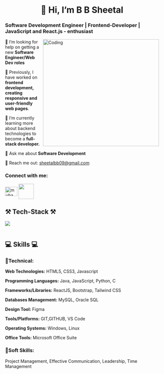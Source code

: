 <h1 align="center"> 👋 Hi, I’m B B Sheetal  </h1>
<h3 align="left">Software Development Engineer | Frontend-Developer | JavaScript and React.js - enthusiast</h3>
<img align="right" alt="Coding" width="380" height="350" src="https://mir-s3-cdn-cf.behance.net/project_modules/disp/601014116770475.6068beff4640a.gif">

<div align="left">
  
  🤝 I’m looking for help on getting a new **Software Engineer/Web Dev roles**
  
  🔭 Previously, I have worked on **frontend development, creating responsive and user-friendly web pages**.
  
  🌱 I’m currently learning more about backend technologies to become a **full-stack developer.**
  
  💬 Ask me about **Software Development**
  
  📧 Reach me out: sheetalbb09@gmail.com
  

 </div>
 <h3 align="left">Connect with me:</h3>
<p align="left">
<a href="https://www.linkedin.com/in/b-b-sheetal/" target="blank"><img align="center" src="https://raw.githubusercontent.com/rahuldkjain/github-profile-readme-generator/master/src/images/icons/Social/linked-in-alt.svg" alt="muhammad-shan-full-stack-developer" height="30" width="40" /></a>
  <a href="mailto:sheetalbb09@gmail.com" target="blank">
    <img align="center" src="https://images.icon-icons.com/2642/PNG/512/google_mail_gmail_logo_icon_159346.png" height="50" width="50"/>
  </a>
</p>


<h2 align="left">⚒️ Tech-Stack ⚒️</h2>
<div align="left">
  <img src="https://skillicons.dev/icons?i=react,javascript,html,css,tailwind,mysql,figma,github,bootstrap,vscode" />
<br />
</div>

<br/>

<div align="left">
    <h2 align="left">💻 Skills 💻</h2>
        <h3>📕Technical: </h3>
<div>
  
  **Web Technologies:** HTML5, CSS3, Javascript
  
  **Programming Languages:** Java, JavaScript, Python, C
  
  **Frameworks/Libraries:** ReactJS, Bootstrap, Tailwind CSS
  
  **Databases Management:**  MySQL, Oracle SQL
  
  **Design Tool:** Figma
  
  **Tools/Platforms:** GIT,GITHUB, VS Code
  
  **Operating Systems:** Windows, Linux
  
  **Office Tools:** Microsoft Office Suite
  
</div>
        <h3>📗Soft Skills:</h3>
        <div>
          Project Management, Effective Communication, Leadership, Time Management
        </div>

 </div>


